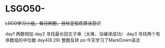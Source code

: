 # LSGO50-
~~LSGO学习小组，每日刷题，目标是锻炼算法意识~~

day1 两数相加
day2 寻找最长回文子串（太难，没编译成功）
day3 寻找两个有序数组的中位数
day4(8.29) 整数反转 ps:今天学习了MarkDown语法
